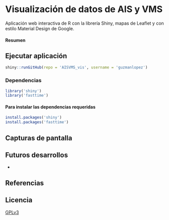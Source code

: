 # Visualización de datos de AIS y VMS

Aplicación web interactiva de R con la librería Shiny, mapas de Leaflet y con estilo Material Design de Google.

#### **Resumen**

## Ejecutar aplicación

```R
shiny::runGitHub(repo = 'AISVMS_vis', username = 'guzmanlopez')
```

### Dependencias

```R
library('shiny')
library('fasttime')
```

#### Para instalar las dependencias requeridas

```R
install.packages('shiny')
install.packages('fasttime')
```

## Capturas de pantalla

## Futuros desarrollos

*

## Referencias

## Licencia
[GPLv3](LICENSE.txt)
